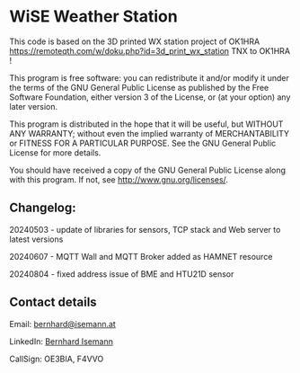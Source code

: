 # WiSE Weather Station

This code is based on the 3D printed WX station project of OK1HRA https://remoteqth.com/w/doku.php?id=3d_print_wx_station
TNX to OK1HRA !

This program is free software: you can redistribute it and/or modify
it under the terms of the GNU General Public License as published by
the Free Software Foundation, either version 3 of the License, or
(at your option) any later version.

This program is distributed in the hope that it will be useful,
but WITHOUT ANY WARRANTY; without even the implied warranty of
MERCHANTABILITY or FITNESS FOR A PARTICULAR PURPOSE.  See the
GNU General Public License for more details.

You should have received a copy of the GNU General Public License
along with this program.  If not, see <http://www.gnu.org/licenses/>.



## Changelog:
20240503 -  update of libraries for sensors, TCP stack and Web server to latest versions

20240607 -  MQTT Wall and MQTT Broker added as HAMNET resource

20240804 -  fixed address issue of BME and HTU21D sensor


## Contact details
Email: bernhard@isemann.at

LinkedIn: [Bernhard Isemann](https://www.linkedin.com/in/bernhardisemann/)

CallSign: OE3BIA, F4VVO
